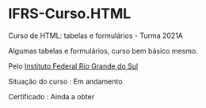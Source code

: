# IFRS-Curso.HTML
Curso de HTML: tabelas e formulários - Turma 2021A <br>

Algumas tabelas e formulários, curso bem básico mesmo.

Pelo <a href="https://moodle.ifrs.edu.br/">Instituto Federal Rio Grande do Sul</a>

Situação do curso : Em andamento 

Certificado : Ainda a  obter 
